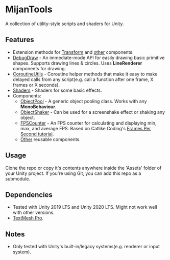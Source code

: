 # MijanTools

A collection of utility-style scripts and shaders for Unity.

## Features

- Extension methods for [Transform](Common/TransformExtensions.cs) and [other](Common/CommonExtensions.cs) components.
- [DebugDraw](DebugDraw.cs) - An immediate-mode API for easily drawing basic primitive shapes. Supports drawing lines & circles. Uses **LineRenderer** components for drawing.
- [CoroutineUtils](CoroutineUtils.cs) - Coroutine helper methods that make it easy to make delayed calls from any script(e.g. call a function after one frame, X frames or X seconds).
- [Shaders](Shaders) - Shaders for some basic effects.
- Components:
	- [ObjectPool](Components/ObjectPool.cs) - A generic object pooling class. Works with any **MonoBehaviour**.
	- [ObjectShaker](Components/ObjectShaker.cs) - Can be used for a screenshake effect or shaking any object.
	- [FPSCounter](FPSCounter.cs) - An FPS counter for calculating and displaying min, max, and average FPS. Based on Catlike Coding's [Frames Per Second tutorial](https://catlikecoding.com/unity/tutorials/frames-per-second/).
	- [Other](Components) reusable components.

## Usage

Clone the repo or copy it's contents anywhere inside the 'Assets' folder of your Unity project. If you're using Git, you can add this repo as a submodule. 

## Dependencies

- Tested with Unity 2019 LTS and Unity 2020 LTS. Might not work well with other versions.
- [TextMesh Pro](https://docs.unity3d.com/Manual/com.unity.textmeshpro.html).

## Notes
- Only tested with Unity's built-in/legacy systems(e.g. renderer or input system).
